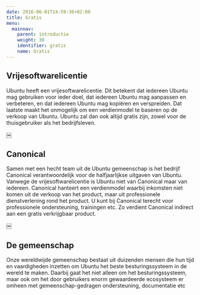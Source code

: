 ```yaml
---
date: 2016-06-01T14:59:36+02:00
title: Gratis
menu:
  mainnav:
    parent: introductie
    weight: 30
    identifier: gratis
    name: Gratis
---
```


## Vrijesoftwarelicentie
Ubuntu heeft een vrijesoftwarelicentie. Dit betekent dat iedereen Ubuntu mag gebruiken voor ieder doel, dat iedereen Ubuntu mag aanpassen en verbeteren, en dat iedereen Ubuntu mag kopiëren en verspreiden. Dat laatste maakt het onmogelijk om een verdienmodel te baseren op de verkoop van Ubuntu.  Ubuntu zal dan ook altijd gratis zijn, zowel voor de thuisgebruiker als het bedrijfsleven.

￼
## Canonical
Samen met een hecht team uit de Ubuntu gemeenschap is het bedrijf Canonical verantwoordelijk voor de halfjaarlijkse uitgaven van Ubuntu. Vanwege de vrijesoftwarelicentie is Ubuntu niet van Canonical maar van iedereen. Canonical hanteert een verdienmodel waarbij inkomsten niet komen uit de verkoop van het product, maar uit professionele dienstverlening rond het product. U kunt bij Canonical terecht voor professionele ondersteuning, trainingen etc. Zo verdient Canonical indirect aan een gratis verkrijgbaar product.

￼
## De gemeenschap
Onze wereldwijde gemeenschap bestaat uit duizenden mensen die hun tijd en vaardigheden inzetten om Ubuntu het beste besturingssysteem in de wereld te maken. Daarbij gaat het niet alleen om het besturingssysteem, maar ook om het door gebruikers enorm gewaardeerde ecosysteem er omheen met gemeenschap-gedragen ondersteuning, documentatie etc
